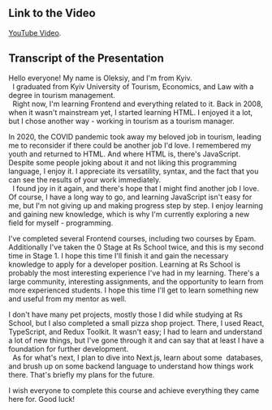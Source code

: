 ## Link to the Video

[YouTube Video](https://youtu.be/Nd7MmATXDIs).

## Transcript of the Presentation

Hello everyone! My name is Oleksiy, and I'm from Kyiv.  
 
I graduated from Kyiv University of Tourism, Economics, and Law with a degree in tourism management.  
 
Right now, I'm learning Frontend and everything related to it. Back in 2008, when it wasn't mainstream yet, I started learning HTML. I enjoyed it a lot, but I chose another way - working in tourism as a tourism manager.  

In 2020, the COVID pandemic took away my beloved job in tourism, leading me to reconsider if there could be another job I'd love. I remembered my youth and returned to HTML. And where HTML is, there's JavaScript. Despite some people joking about it and not liking this programming language, I enjoy it. I appreciate its versatility, syntax, and the fact that you can see the results of your work immediately.  
 
I found joy in it again, and there's hope that I might find another job I love. Of course, I have a long way to go, and learning JavaScript isn't easy for me, but I'm not giving up and making progress step by step.
I enjoy learning and gaining new knowledge, which is why I'm currently exploring a new field for myself - programming.  

I've completed several Frontend courses, including two courses by Epam. Additionally I've taken the 0 Stage at Rs School twice, and this is my second time in Stage 1. I hope this time I'll finish it and gain the necessary knowledge to apply for a developer position. Learning at Rs School is probably the most interesting experience I've had in my learning. There's a large community, interesting assignments, and the opportunity to learn from more experienced students. I hope this time I'll get to learn something new and useful from my mentor as well.  

I don't have many pet projects, mostly those I did while studying at Rs School, but I also completed a small pizza shop project. There, I used React, TypeScript, and Redux Toolkit. It wasn't easy; I had to learn and understand a lot of new things, but I've gone through it and can say that at least I have a foundation for further development.  
 
As for what's next, I plan to dive into Next.js, learn about some  databases, and brush up on some backend language to understand how things work there. That's briefly my plans for the future.  

I wish everyone to complete this course and achieve everything they came here for. Good luck!
